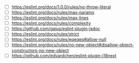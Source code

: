 - [ ] https://eslint.org/docs/1.0.0/rules/no-throw-literal
- [ ] https://eslint.org/docs/rules/max-params
- [ ] https://eslint.org/docs/rules/max-lines
- [ ] https://eslint.org/docs/rules/complexity
- [ ] https://github.com/gajus/eslint-plugin-jsdoc
- [ ] https://eslint.org/docs/rules/strict
- [ ] https://eslint.org/docs/rules/eqeqeq#allow-null
- [ ] https://eslint.org/docs/rules/no-new-object#disallow-object-constructors-no-new-object
- [ ] https://github.com/edvardchen/eslint-plugin-i18next

